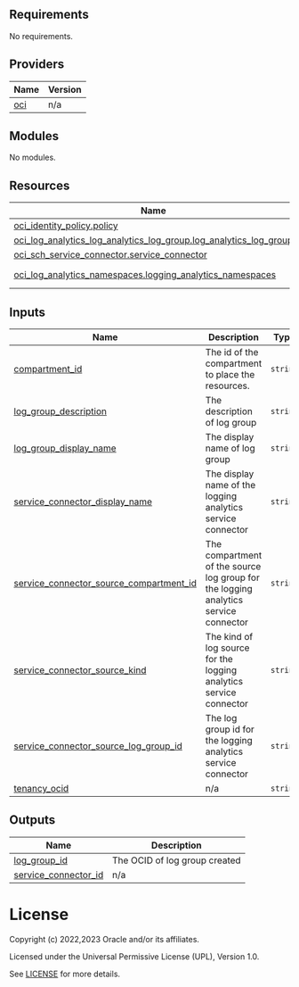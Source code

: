 <!-- BEGIN_TF_DOCS -->
## Requirements

No requirements.

## Providers

| Name | Version |
|------|---------|
| <a name="provider_oci"></a> [oci](#provider\_oci) | n/a |

## Modules

No modules.

## Resources

| Name | Type |
|------|------|
| [oci_identity_policy.policy](https://registry.terraform.io/providers/oracle/oci/latest/docs/resources/identity_policy) | resource |
| [oci_log_analytics_log_analytics_log_group.log_analytics_log_group](https://registry.terraform.io/providers/oracle/oci/latest/docs/resources/log_analytics_log_analytics_log_group) | resource |
| [oci_sch_service_connector.service_connector](https://registry.terraform.io/providers/oracle/oci/latest/docs/resources/sch_service_connector) | resource |
| [oci_log_analytics_namespaces.logging_analytics_namespaces](https://registry.terraform.io/providers/oracle/oci/latest/docs/data-sources/log_analytics_namespaces) | data source |

## Inputs

| Name | Description | Type | Default | Required |
|------|-------------|------|---------|:--------:|
| <a name="input_compartment_id"></a> [compartment\_id](#input\_compartment\_id) | The id of the compartment to place the resources. | `string` | n/a | yes |
| <a name="input_log_group_description"></a> [log\_group\_description](#input\_log\_group\_description) | The description of log group | `string` | n/a | yes |
| <a name="input_log_group_display_name"></a> [log\_group\_display\_name](#input\_log\_group\_display\_name) | The display name of log group | `string` | n/a | yes |
| <a name="input_service_connector_display_name"></a> [service\_connector\_display\_name](#input\_service\_connector\_display\_name) | The display name of the logging analytics service connector | `string` | n/a | yes |
| <a name="input_service_connector_source_compartment_id"></a> [service\_connector\_source\_compartment\_id](#input\_service\_connector\_source\_compartment\_id) | The compartment of the source log group for the logging analytics service connector | `string` | n/a | yes |
| <a name="input_service_connector_source_kind"></a> [service\_connector\_source\_kind](#input\_service\_connector\_source\_kind) | The kind of log source for the logging analytics service connector | `string` | n/a | yes |
| <a name="input_service_connector_source_log_group_id"></a> [service\_connector\_source\_log\_group\_id](#input\_service\_connector\_source\_log\_group\_id) | The log group id for the logging analytics service connector | `string` | n/a | yes |
| <a name="input_tenancy_ocid"></a> [tenancy\_ocid](#input\_tenancy\_ocid) | n/a | `string` | n/a | yes |

## Outputs

| Name | Description |
|------|-------------|
| <a name="output_log_group_id"></a> [log\_group\_id](#output\_log\_group\_id) | The OCID of log group created |
| <a name="output_service_connector_id"></a> [service\_connector\_id](#output\_service\_connector\_id) | n/a |
<!-- END_TF_DOCS -->    

# License

Copyright (c) 2022,2023 Oracle and/or its affiliates.

Licensed under the Universal Permissive License (UPL), Version 1.0.

See [LICENSE](../../LICENSE) for more details.